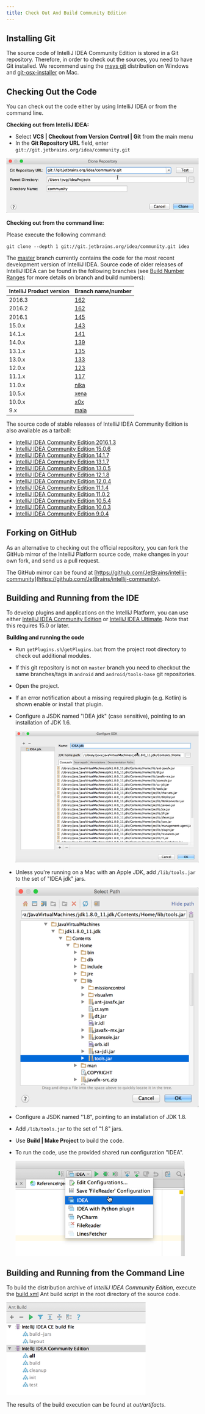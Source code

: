 ```yaml
---
title: Check Out And Build Community Edition
---
```


## Installing Git

The source code of IntelliJ IDEA Community Edition is stored in a Git repository. Therefore, in order to check out the sources, you need to have Git installed. We recommend using the [msys git](https://msysgit.github.io) distribution on Windows and [git-osx-installer](http://code.google.com/p/git-osx-installer/) on Mac.

## Checking Out the Code

You can check out the code either by using IntelliJ IDEA or from the command line.

**Checking out from IntelliJ IDEA:**
 
* Select **VCS \| Checkout from Version Control \| Git** from the main menu
* In the **Git Repository URL** field, enter `git://git.jetbrains.org/idea/community.git`

![Check Out Community](img/check_out_community.png)

**Checking out from the command line:**

Please execute the following command:

```
git clone --depth 1 git://git.jetbrains.org/idea/community.git idea
```

The [master](https://github.com/JetBrains/intellij-community/tree/master) branch currently contains the code for the most recent development version of IntelliJ IDEA. Source code of older releases of IntelliJ IDEA can be found in the following branches (see [Build Number Ranges](/basics/getting_started/build_number_ranges.md) for more details on branch and build numbers):

| IntelliJ Product version | Branch name/number                                                |
|--------------------------|-------------------------------------------------------------------|
| 2016.3                   | [162](https://github.com/JetBrains/intellij-community/tree/163)   |
| 2016.2                   | [162](https://github.com/JetBrains/intellij-community/tree/162)   |
| 2016.1                   | [145](https://github.com/JetBrains/intellij-community/tree/145)   |
| 15.0.x                   | [143](https://github.com/JetBrains/intellij-community/tree/143)   |
| 14.1.x                   | [141](https://github.com/JetBrains/intellij-community/tree/141)   |
| 14.0.x                   | [139](https://github.com/JetBrains/intellij-community/tree/139)   |
| 13.1.x                   | [135](https://github.com/JetBrains/intellij-community/tree/135)   |
| 13.0.x                   | [133](https://github.com/JetBrains/intellij-community/tree/133)   |
| 12.0.x                   | [123](https://github.com/JetBrains/intellij-community/tree/123)   |
| 11.1.x                   | [117](https://github.com/JetBrains/intellij-community/tree/117)   |
| 11.0.x                   | [nika](https://github.com/JetBrains/intellij-community/tree/nika) |
| 10.5.x                   | [xena](https://github.com/JetBrains/intellij-community/tree/xena) |
| 10.0.x                   | [x0x](https://github.com/JetBrains/intellij-community/tree/x0x)   |
| 9.x                      | [maia](https://github.com/JetBrains/intellij-community/tree/maia) |


The source code of stable releases of IntelliJ IDEA Community Edition is also available as a tarball:

- [IntelliJ IDEA Community Edition 2016.1.3](https://download.jetbrains.com/idea/ideaIC-2016.1.3-src.tar.bz2)
- [IntelliJ IDEA Community Edition 15.0.6](https://download.jetbrains.com/idea/ideaIC-15.0.6-src.tar.bz2)
- [IntelliJ IDEA Community Edition 14.1.7](https://download.jetbrains.com/idea/ideaIC-14.1.7-src.tar.bz2)
- [IntelliJ IDEA Community Edition 13.1.7](https://download.jetbrains.com/idea/ideaIC-13.1.7-src.tar.bz2)
- [IntelliJ IDEA Community Edition 13.0.5](https://download.jetbrains.com/idea/ideaIC-13.0.5-src.tar.bz2)
- [IntelliJ IDEA Community Edition 12.1.8](https://download.jetbrains.com/idea/ideaIC-12.1.8-src.tar.bz2)
- [IntelliJ IDEA Community Edition 12.0.4](https://download.jetbrains.com/idea/ideaIC-12.0.4-src.tar.bz2)
- [IntelliJ IDEA Community Edition 11.1.4](https://download.jetbrains.com/idea/ideaIC-11.1.4-src.tar.bz2)
- [IntelliJ IDEA Community Edition 11.0.2](https://download.jetbrains.com/idea/ideaIC-11.0.2-src.tar.bz2)
- [IntelliJ IDEA Community Edition 10.5.4](https://download.jetbrains.com/idea/ideaIC-10.5.4-src.tar.bz2)
- [IntelliJ IDEA Community Edition 10.0.3](https://download.jetbrains.com/idea/ideaIC-10.0.3-src.tar.bz2)
- [IntelliJ IDEA Community Edition 9.0.4](https://download.jetbrains.com/idea/ideaIC-9.0.4-src.tar.bz2)

## Forking on GitHub

As an alternative to checking out the official repository, you can fork the GitHub mirror of the IntelliJ Platform source code, make changes in your own fork, and send us a pull request.

The GitHub mirror can be found at [https://github.com/JetBrains/intellij-community](https://github.com/JetBrains/intellij-community).

## Building and Running from the IDE

To develop plugins and applications on the IntelliJ Platform, you can use either [IntelliJ IDEA Community Edition](https://www.jetbrains.com/idea/download/) or [IntelliJ IDEA Ultimate](https://www.jetbrains.com/idea/download/). Note that this requires 15.0 or later.

**Building and running the code**

* Run `getPlugins.sh`/`getPlugins.bat` from the project root directory to check out additional modules.
* If this git repository is not on `master` branch you need to checkout the same branches/tags in `android` and `android/tools-base` git repositories.
* Open the project.
* If an error notification about a missing required plugin (e.g. Kotlin) is shown enable or install that plugin.
* Configure a JSDK named "IDEA jdk" (case sensitive), pointing to an installation of JDK 1.6.

   ![Configure SDK](img/configure_sdk.png)

* Unless you're running on a Mac with an Apple JDK, add `/lib/tools.jar` to the set of "IDEA jdk" jars.

   ![tools.jar](img/tools_jar.png)

* Configure a JSDK named "1.8", pointing to an installation of JDK 1.8.
* Add `/lib/tools.jar` to the set of "1.8" jars.
* Use **Build \| Make Project** to build the code.
* To run the code, use the provided shared run configuration "IDEA".

   ![IDEA Run Configuration](img/idea_run_configuration.png)

## Building and Running from the Command Line

To build the distribution archive of *IntelliJ IDEA Community Edition*, execute the [build.xml](upsource:///build.xml) Ant build script in the root directory of the source code.

![Execute Ant Build Script](img/ant_build_xml.png)

The results of the build execution can be found at *out/artifacts*.
